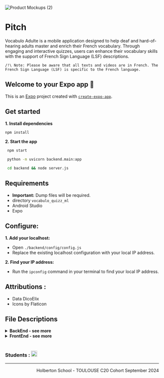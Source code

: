 ![Product Mockups (2)](https://github.com/user-attachments/assets/1f12dbd9-e4b5-4a42-a9ea-ecf56273ba8d)

# Pitch 

Vocabulo Adulte is a mobile application designed to help deaf and hard-of-hearing adults master and enrich their French vocabulary. Through engaging and interactive quizzes, users can enhance their vocabulary skills with the support of French Sign Language (LSF) descriptions.

`/!\ Note: Please be aware that all texts and videos are in French. The French Sign Language (LSF) is specific to the French language.`


## Welcome to your Expo app 👋

This is an [Expo](https://expo.dev) project created with [`create-expo-app`](https://www.npmjs.com/package/create-expo-app).

## Get started

**1. Install dependencies**

   ```bash
   npm install
   ```

**2. Start the app**

   ```bash
    npm start
   ```
   ```bash
    python -m uvicorn backend.main:app 
   ```
   ```bash
    cd backend && node server.js
   ```

## Requirements
- **Important:** Dump files will be required.
- directory `vocabulo_quizz_ml`
- Android Studio
- Expo

## Configure: 
**1. Add your localhost:**
- Open `./backend/config/config.js`
- Replace the existing localhost configuration with your local IP address.<br>

**2. Find your IP address:**
- Run the `ipconfig` command in your terminal to find your local IP address.


## Attributions :
* Data DicoElix
* Icons by Flaticon  

## File Descriptions

<details> <summary> <b>BackEnd - see more</b> </summary> 
▪ backend: Contains the server logic, including routes, configuration, and server setup. </details>   
<details> <summary> <b>FrontEnd - see more</b> </summary>   
▪ app: Contains the mobile application pages.   <br>
▪ components: Defines reusable segments and UI components used across pages.   <br>
▪ assets: Includes fonts and images used in the app.   <br>
▪ const: Stores color palettes and text constants for consistent theming and content.    <br>
▪ svg: Contains SVG assets used for icons and other vector images. </details>

<br>
<h3>Students :
   <a href="https://www.linkedin.com/in/vanessa-tessier-601794252/">
        <img alt="Anurag Hazra | CodeSandbox" height="20px" src="https://img.shields.io/badge/TessierVanessa-4A6552?style=for-the-badge&logo=linkedin&color=red&logoColor=white"/>
    </a>
    </h3>
<hr>
<p align="right">Holberton School - TOULOUSE C20 Cohort September 2024</p>
